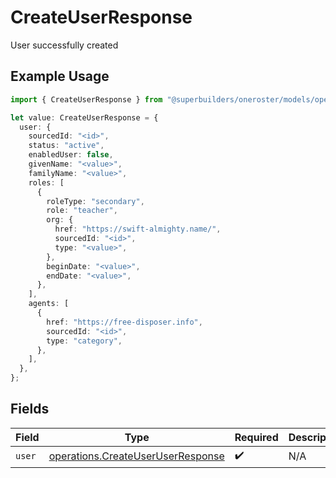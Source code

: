 # CreateUserResponse

User successfully created

## Example Usage

```typescript
import { CreateUserResponse } from "@superbuilders/oneroster/models/operations";

let value: CreateUserResponse = {
  user: {
    sourcedId: "<id>",
    status: "active",
    enabledUser: false,
    givenName: "<value>",
    familyName: "<value>",
    roles: [
      {
        roleType: "secondary",
        role: "teacher",
        org: {
          href: "https://swift-almighty.name/",
          sourcedId: "<id>",
          type: "<value>",
        },
        beginDate: "<value>",
        endDate: "<value>",
      },
    ],
    agents: [
      {
        href: "https://free-disposer.info",
        sourcedId: "<id>",
        type: "category",
      },
    ],
  },
};
```

## Fields

| Field                                                                                  | Type                                                                                   | Required                                                                               | Description                                                                            |
| -------------------------------------------------------------------------------------- | -------------------------------------------------------------------------------------- | -------------------------------------------------------------------------------------- | -------------------------------------------------------------------------------------- |
| `user`                                                                                 | [operations.CreateUserUserResponse](../../models/operations/createuseruserresponse.md) | :heavy_check_mark:                                                                     | N/A                                                                                    |